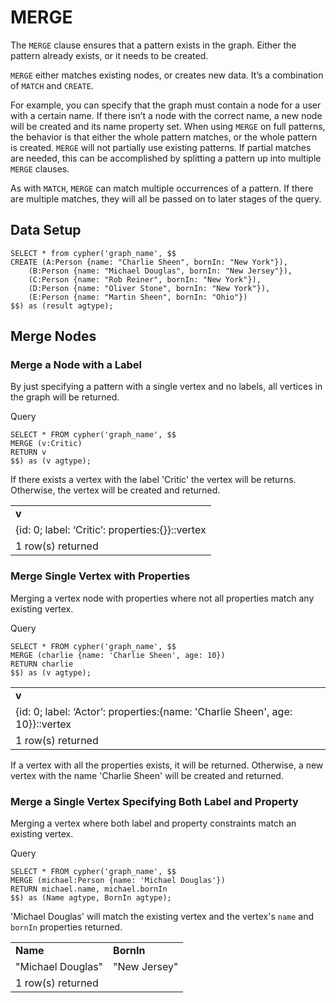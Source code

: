 # MERGE

The `MERGE` clause ensures that a pattern exists in the graph. Either the pattern already exists, or it needs to be created.


`MERGE` either matches existing nodes, or creates new data. It’s a combination of `MATCH` and `CREATE`.

For example, you can specify that the graph must contain a node for a user with a certain name. If there isn’t a node with the correct name, a new node will be created and its name property set. When using `MERGE` on full patterns, the behavior is that either the whole pattern matches, or the whole pattern is created. `MERGE` will not partially use existing patterns. If partial matches are needed, this can be accomplished by splitting a pattern up into multiple `MERGE` clauses.

As with `MATCH`, `MERGE` can match multiple occurrences of a pattern. If there are multiple matches, they will all be passed on to later stages of the query.

## Data Setup

```postgresql
SELECT * from cypher('graph_name', $$
CREATE (A:Person {name: "Charlie Sheen", bornIn: "New York"}),
    (B:Person {name: "Michael Douglas", bornIn: "New Jersey"}),
    (C:Person {name: "Rob Reiner", bornIn: "New York"}),
    (D:Person {name: "Oliver Stone", bornIn: "New York"}),
    (E:Person {name: "Martin Sheen", bornIn: "Ohio"})
$$) as (result agtype);
```

## Merge Nodes

### Merge a Node with a Label

By just specifying a pattern with a single vertex and no labels, all vertices in the graph will be returned.

Query

```postgresql
SELECT * FROM cypher('graph_name', $$
MERGE (v:Critic)
RETURN v
$$) as (v agtype);
```

If there exists a vertex with the label 'Critic' the vertex will be returns. Otherwise, the vertex will be created and returned.

<table>
  <tr>
   <td><strong>v</strong>
   </td>
  </tr>
  <tr>
   <td>{id: 0; label: ‘Critic’: properties:{}}::vertex
   </td>
  </tr>
  <tr>
   <td>1 row(s) returned
   </td>
  </tr>
</table>


### Merge Single Vertex with Properties

Merging a vertex node with properties where not all properties match any existing vertex.

Query

```postgresql
SELECT * FROM cypher('graph_name', $$
MERGE (charlie {name: 'Charlie Sheen', age: 10})
RETURN charlie
$$) as (v agtype);
```

<table>
  <tr>
   <td><strong>v</strong>
   </td>
  </tr>
  <tr>
   <td>{id: 0; label: ‘Actor’: properties:{name: 'Charlie Sheen', age: 10}}::vertex
   </td>
  </tr>
  <tr>
   <td>1 row(s) returned
   </td>
  </tr>
</table>

If a vertex with all the properties exists, it will be returned. Otherwise, a new vertex with the name 'Charlie Sheen' will be created and returned.


### Merge a Single Vertex Specifying Both Label and Property

Merging a vertex where both label and property constraints match an existing vertex.

Query

```postgresql
SELECT * FROM cypher('graph_name', $$
MERGE (michael:Person {name: 'Michael Douglas'})
RETURN michael.name, michael.bornIn
$$) as (Name agtype, BornIn agtype);
```

'Michael Douglas' will match the existing vertex and the vertex's `name` and `bornIn` properties returned.

<table>
  <tr>
   <td><strong>Name</strong></td>
   <td><strong>BornIn</strong></td>
  </tr>
  <tr>
   <td>"Michael Douglas"</td>
   <td>"New Jersey"</td>
  </tr>
  <tr>
   <td>1 row(s) returned</td>
  </tr>
</table>
